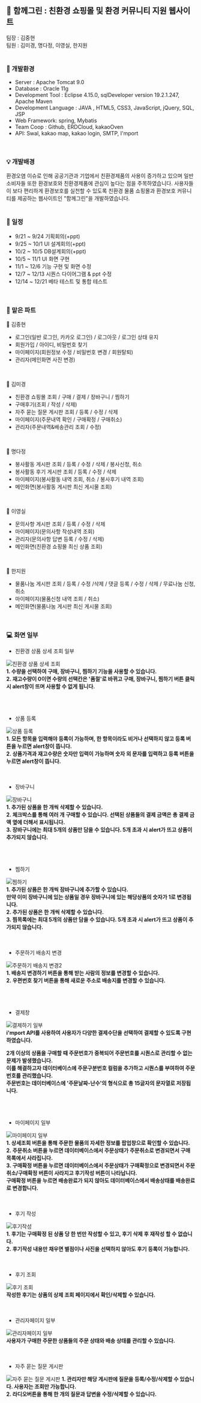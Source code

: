 ## :herb: 함께그린 : 친환경 쇼핑몰 및 환경 커뮤니티 지원 웹사이트  
  
  팀장 : 김중현    
  팀원 : 김미경, 명다정, 이영실, 한지원   
<br>      
  
### :dart: 개발환경
- Server : Apache Tomcat 9.0
- Database : Oracle 11g
- Development Tool : Eclipse 4.15.0, sqlDeveloper version 19.2.1.247, Apache Maven
- Development Language : JAVA , HTML5, CSS3, JavaScript, jQuery, SQL, JSP
- Web Framework: spring, Mybatis
- Team Coop : Github, ERDCloud, kakaoOven
- API: Swal, kakao map, kakao login, SMTP, I'mport
<br>

### :bulb: 개발배경      
환경오염 이슈로 인해 공공기관과 기업에서 친환경제품의 사용이 증가하고 있으며 일반 소비자들 또한 환경보호와 친환경제품에 관심이 높다는 점을 주목하였습니다. 사용자들이 보다 편리하게 환경보호를 실천할 수 있도록 친환경 물품 쇼핑몰과 환경보호 커뮤니티를 제공하는 웹사이트인 "함께그린"을 개발하였습니다.   
<br>              
       
### :date: 일정      
  - 9/21 ~ 9/24   기획회의(+ppt)   
  - 9/25 ~ 10/1   UI 설계회의(+ppt)     
  - 10/2 ~ 10/5   DB설계회의(+ppt)   
  - 10/5 ~ 11/1   UI 화면 구현   
  - 11/1 ~ 12/6   기능 구현 및 화면 수정   
  - 12/7 ~ 12/13   시퀀스 다이어그램 & ppt 수정   
  - 12/14 ~ 12/21   베타 테스트 및 통합 테스트      
<br>      
       
### :memo: 맡은 파트      
:closed_book: 김중현
- 로그인(일반 로그인, 카카오 로그인) / 로그아웃 / 로그인 상태 유지 
- 회원가입 / 아이디, 비밀번호 찾기 
- 마이페이지(회원정보 수정 / 비밀번호 변경 / 회원탈퇴) 
- 관리자(메인화면 사진 변경)      
 <br>  
   
:green_book: 김미경
- 친환경 쇼핑몰 조회 / 구매 / 결제 / 장바구니 / 찜하기
- 구매후기(조회 / 작성 / 삭제)
- 자주 묻는 질문 게시판 조회 / 등록 / 수정 / 삭제
 - 마이페이지(주문내역 확인 / 구매확정 / 구매취소)
 - 관리자(주문내역&배송관리 조회 / 수정)   
 <br>   
    
:blue_book: 명다정
- 봉사활동 게시판 조회 / 등록 / 수정 / 삭제 / 봉사신청, 취소
- 봉사활동 후기 게시판 조회 / 등록 / 수정 / 삭제
- 마이페이지(봉사활동 내역 조회, 취소 / 봉사후기 내역 조회)   
- 메인화면(봉사활동 게시판 최신 게시물 조회)
<br>   
    
:orange_book: 이영실
- 문의사항 게시판 조회 / 등록 / 수정 / 삭제
- 마이페이지(문의사항 작성내역 조회)
- 관리자(문의사항 답변 등록 / 수정 / 삭제) 
- 메인화면(친환경 쇼핑몰 최신 상품 조회)   
 <br>  
   
:ledger: 한지원
- 물품나눔 게시판 조회 / 등록 / 수정 /삭제 / 댓글 등록 / 수정 / 삭제 / 무료나눔 신청, 취소
- 마이페이지(물품신청 내역 조회 / 취소)
- 메인화면(물품나눔 게시판 최신 게시물 조회)   
<br>    


### :computer: 화면 일부
- 친환경 상품 상세 조회 일부   

![친환경 상품 상세 조회](https://github.com/ssd256/Green_Together/blob/main/images/view/ProdectDetail.PNG)   
 **1. 수량을 선택하여 구매, 장바구니, 찜하기 기능을 사용할 수 있습니다.  
2. 재고수량이 0이면 수량의 선택칸은 '품절'로 바뀌고 구매, 장바구니, 찜하기 버튼 클릭 시 alert창이 뜨며 사용할 수 없게 됩니다.**   
<br><br><br>

- 상품 등록   

![상품 등록](https://github.com/ssd256/Green_Together/blob/main/images/view/ProductInsert.PNG)   
**1. 모든 항목을 입력해야 등록이 가능하며, 한 항목이라도 비거나 선택하지 않고 등록 버튼을 누르면 alert창이 뜹니다.   
2. 상품가격과 재고수량은 숫자만 입력이 가능하며 숫자 외 문자를 입력하고 등록 버튼을 누르면 alert창이 뜹니다.**
<br><br><br>

- 장바구니

![장바구니](https://github.com/ssd256/Green_Together/blob/main/images/view/CartList.PNG)   
**1. 추가된 상품을 한 개씩 삭제할 수 있습니다.   
2. 체크박스를 통해 여러 개 구매할 수 있습니다. 선택된 상품들의 결제 금액은 총 결제 금액 옆에 더해서 표시됩니다.     
3. 장바구니에는 최대 5개의 상품만 담을 수 있습니다. 5개 초과 시 alert가 뜨고 상품이 추가되지 않습니다.**   
<br><br><br>

- 찜하기   

![찜하기](https://github.com/ssd256/Green_Together/blob/main/images/view/WishList.PNG)   
**1. 추가된 상품은 한 개씩 장바구니에 추가할 수 있습니다.    
만약 이미 장바구니에 있는 상품일 경우 장바구니에 있는 해당상품의 숫자가 1로 변경됩니다.    
2. 추가된 상품은 한 개씩 삭제할 수 있습니다.   
3. 찜목록에는 최대 5개의 상품만 담을 수 있습니다. 5개 초과 시 alert가 뜨고 상품이 추가되지 않습니다.**
<br><br><br>

- 주문하기 배송지 변경   

![주문하기 배송지 변경2](https://github.com/ssd256/Green_Together/blob/main/images/view/ChangeDelivery.PNG)      
**1. 배송지 변경하기 버튼을 통해 받는 사람의 정보를 변경할 수 있습니다.   
2. 우편번호 찾기 버튼을 통해 새로운 주소로 배송지를 변경할 수 있습니다.**   
<br><br><br>

- 결제창   

![결제하기 일부](https://github.com/ssd256/Green_Together/blob/main/images/view/Payment.PNG)   
**i'mport API를 사용하여 사용자가 다양한 결제수단을 선택하여 결제할 수 있도록 구현하였습니다.**      


**2개 이상의 상품을 구매할 때 주문번호가 중복되어 주문번호를 시퀀스로 관리할 수 없는 문제가 발생했습니다.   
이를 해결하고자 데이터베이스에 주문구분번호 컬럼을 추가하고 시퀀스를 부여하여 주문번호를 관리했습니다.    
주문번호는 데이터베이스에 '주문날짜-난수'의 형식으로 총 15글자의 문자열로 저장됩니다.**   
<br><br><br>

- 마이페이지 일부  

![마이페이지 일부](https://github.com/ssd256/Green_Together/blob/main/images/view/MyPage.PNG)   
**1. 상세조회 버튼을 통해 주문한 물품의 자세한 정보를 팝업창으로 확인할 수 있습니다.   
2. 주문취소 버튼을 누르면 데이터베이스에서 주문상태가 주문취소로 변경되면서 구매 목록에서 사라집니다.   
3. 구매확정 버튼을 누르면 데이터베이스에서 주문상태가 구매확정으로 변경되면서 
주문취소/구매확정 버튼이 사라지고 후기작성 버튼이 나타납니다.   
구매확정 버튼을 누르면 배송완료가 되지 않아도 데이터베이스에서 배송상태를 배송완료로 변경합니다.**
<br><br><br>

- 후기 작성 

![후기작성](https://github.com/ssd256/Green_Together/blob/main/images/view/ReviewInsert.PNG)   
**1. 후기는 구매확정 된 상품 당 한 번만 작성할 수 있고, 후기 삭제 후 재작성 할 수 없습니다.   
2. 후기작성 내용만 채우면 별점이나 사진을 선택하지 않아도 후기 등록이 가능합니다.**
<br><br><br>

- 후기 조회   

![후기 조회](https://github.com/ssd256/Green_Together/blob/main/images/view/ReviewDetail.PNG)   
**작성한 후기는 상품의 상제 조회 페이지에서 확인/삭제할 수 있습니다.**
<br><br><br>

- 관리자페이지 일부   

![관리자페이지 일부](https://github.com/ssd256/Green_Together/blob/main/images/view/Admin.PNG)   
**사용자가 구매한 주문한 상품들의 주문 상태와 배송 상태를 관리할 수 있습니다.**
<br><br><br>

- 자주 묻는 질문 게시판   

![자주 묻는 질문 게시판](https://github.com/ssd256/Green_Together/blob/main/images/view/Question.PNG)
**1. 관리자만 해당 게시판에 질문을 등록/수정/삭제할 수 있습니다. 사용자는 조회만 가능합니다.   
2. 라디오버튼을 통해 한 개의 질문과 답변을 수정/삭제할 수 있습니다.**
<br>
